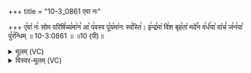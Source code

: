 +++
title = "10-3_0861 एवा नः"

+++
ए꣣वा꣡ नः꣢ सोम परिषि꣣च्य꣡मा꣢न꣣ आ꣡ प꣢वस्व पू꣣य꣡मा꣢नः स्व꣣स्ति꣢। इ꣢न्द्र꣣मा꣡ वि꣢श बृह꣣ता꣡ मदे꣢꣯न व꣣र्ध꣢या꣣ वा꣡चं꣢ ज꣣न꣢या꣣ पु꣡र꣢न्धिम् ॥ 10-3:0861 ॥ ॥10 (पी)॥

<details><summary>मूलम् (VC)</summary>

ए꣣वा꣡ नः꣢ सोम परिषि꣣च्य꣡मा꣢न꣣ आ꣡ प꣢वस्व पू꣣य꣡मा꣢नः स्व꣣स्ति꣢ । इ꣢न्द्र꣣मा꣡ वि꣢श बृह꣣ता꣡ मदे꣢꣯न व꣣र्ध꣢या꣣ वा꣡चं꣢ ज꣣न꣢या꣣ पु꣡र꣢न्धिम् ॥८६१॥
</details>

<details><summary>विस्वर-मूलम् (VC)</summary>

एवा नः सोम परिषिच्यमान आ पवस्व पूयमानः स्वस्ति । इन्द्रमा विश बृहता मदेन वर्धया वाचं जनया पुरन्धिम् ॥८६१॥
</details>